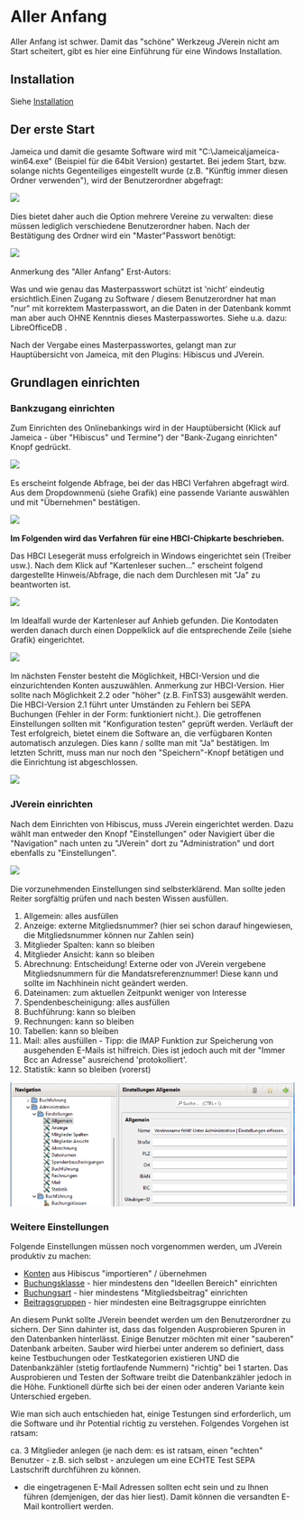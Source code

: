 # Aller Anfang

Aller Anfang ist schwer. Damit das "schöne" Werkzeug JVerein nicht am Start scheitert, gibt es hier eine Einführung für eine Windows Installation.

## Installation

Siehe [Installation](installation.md)

## Der erste Start

Jameica und damit die gesamte Software wird mit "C:\Jameica\jameica-win64.exe" \(Beispiel für die 64bit Version\) gestartet. Bei jedem Start, bzw. solange nichts Gegenteiliges eingestellt wurde \(z.B. "Künftig immer diesen Ordner verwenden"\), wird der Benutzerordner abgefragt:

![](../assets/aller_anfang_-_erster_start_-_anlegen_des_benutzerordners.png)

Dies bietet daher auch die Option mehrere Vereine zu verwalten: diese müssen lediglich verschiedene Benutzerordner haben. Nach der Bestätigung des Ordner wird ein "Master"Passwort benötigt:

![](../assets/aller_anfang_-_erster_start_-_passwort_festlegen.png)

Anmerkung des "Aller Anfang" Erst-Autors:

Was und wie genau das Masterpasswort schützt ist 'nicht' eindeutig ersichtlich.Einen Zugang zu Software / diesem Benutzerordner hat man "nur" mit korrektem Masterpasswort, an die Daten in der Datenbank kommt man aber auch OHNE Kenntnis dieses Masterpasswortes. Siehe u.a. dazu: LibreOfficeDB .

Nach der Vergabe eines Masterpasswortes, gelangt man zur Hauptübersicht von Jameica, mit den Plugins: Hibiscus und JVerein.

## Grundlagen einrichten

### Bankzugang einrichten

Zum Einrichten des Onlinebankings wird in der Hauptübersicht \(Klick auf Jameica - über "Hibiscus" und Termine"\) der "Bank-Zugang einrichten" Knopf gedrückt.

![](../assets/aller_anfang_-_erster_start_-_hauptuebersicht.png)

Es erscheint folgende Abfrage, bei der das HBCI Verfahren abgefragt wird. Aus dem Dropdownmenü \(siehe Grafik\) eine passende Variante auswählen und mit "Übernehmen" bestätigen.

![](../assets/aller_anfang_-_erster_start_-_hibiscus_-_1_hbci_verfahren.png)

**Im Folgenden wird das Verfahren für eine HBCI-Chipkarte beschrieben.** 

Das HBCI Lesegerät muss erfolgreich in Windows eingerichtet sein \(Treiber usw.\). Nach dem Klick auf "Kartenleser suchen..." erscheint folgend dargestellte Hinweis/Abfrage, die nach dem Durchlesen mit "Ja" zu beantworten ist.

![](../assets/aller_anfang_-_erster_start_-_hibiscus_-_2_lesegeraet_suchen.png)

Im Idealfall wurde der Kartenleser auf Anhieb gefunden. Die Kontodaten werden danach durch einen Doppelklick auf die entsprechende Zeile \(siehe Grafik\) eingerichtet.

![](../assets/aller_anfang_-_erster_start_-_hibiscus_-_3_lesegeraet_einrichten.png)

Im nächsten Fenster besteht die Möglichkeit, HBCI-Version und die einzurichtenden Konten auszuwählen. Anmerkung zur HBCI-Version. Hier sollte nach Möglichkeit 2.2 oder "höher" \(z.B. FinTS3\) ausgewählt werden. Die HBCI-Version 2.1 führt unter Umständen zu Fehlern bei SEPA Buchungen \(Fehler in der Form: funktioniert nicht.\). Die getroffenen Einstellungen sollten mit "Konfiguration testen" geprüft werden. Verläuft der Test erfolgreich, bietet einem die Software an, die verfügbaren Konten automatisch anzulegen. Dies kann / sollte man mit "Ja" bestätigen. Im letzten Schritt, muss man nur noch den "Speichern"-Knopf betätigen und die Einrichtung ist abgeschlossen.

![](../assets/aller_anfang_-_erster_start_-_hibiscus_-_4_lesegeraet_einrichten_teil_2.png)

### JVerein einrichten

Nach dem Einrichten von Hibiscus, muss JVerein eingerichtet werden. Dazu wählt man entweder den Knopf "Einstellungen" oder Navigiert über die "Navigation" nach unten zu "JVerein" dort zu "Administration" und dort ebenfalls zu "Einstellungen".

![](../assets/aller_anfang_-_erster_start_-_hauptuebersicht_2.png)

Die vorzunehmenden Einstellungen sind selbsterklärend. Man sollte jeden Reiter sorgfältig prüfen und nach besten Wissen ausfüllen.

1. Allgemein: alles ausfüllen
2. Anzeige: externe Mitgliedsnummer? \(hier sei schon darauf hingewiesen, die Mitgliedsnummer können nur Zahlen sein\)
3. Mitglieder Spalten: kann so bleiben
4. Mitglieder Ansicht: kann so bleiben
5. Abrechnung: Entscheidung! Externe oder von JVerein vergebene Mitgliedsnummern für die Mandatsreferenznummer! Diese kann und sollte im Nachhinein nicht geändert werden.
6. Dateinamen: zum aktuellen Zeitpunkt weniger von Interesse
7. Spendenbescheinigung: alles ausfüllen
8. Buchführung: kann so bleiben
9. Rechnungen: kann so bleiben
10. Tabellen: kann so bleiben
11. Mail: alles ausfüllen - Tipp: die IMAP Funktion zur Speicherung von ausgehenden E-Mails ist hilfreich. Dies ist jedoch auch mit der "Immer Bcc an Adresse" ausreichend 'protokolliert'.
12. Statistik: kann so bleiben \(vorerst\)


![](../assets/aller_anfang_-_erster_start_-_jverein_-_1_einstellungen.png)

### Weitere Einstellungen

Folgende Einstellungen müssen noch vorgenommen werden, um JVerein produktiv zu machen:

* [Konten](../allgemeine-funktionen/buchf/konten.md) aus Hibiscus "importieren" / übernehmen
* [Buchungsklasse](../allgemeine-funktionen/buchf/buchungsklasse.md) - hier mindestens den "Ideellen Bereich" einrichten
* [Buchungsart](../allgemeine-funktionen/administration/admbuchf/buchungsart.md) - hier mindestens "Mitgliedsbeitrag" einrichten
* [Beitragsgruppen](../allgemeine-funktionen/administration/beitragsgruppen.md) - hier mindesten eine Beitragsgruppe einrichten

An diesem Punkt sollte JVerein beendet werden um den Benutzerordner zu sichern. Der Sinn dahinter ist, dass das folgenden Ausprobieren Spuren in den Datenbanken hinterlässt. Einige Benutzer möchten mit einer "sauberen" Datenbank arbeiten. Sauber wird hierbei unter anderem so definiert, dass keine Testbuchungen oder Testkategorien existieren UND die Datenbankzähler \(stetig fortlaufende Nummern\) "richtig" bei 1 starten. Das Ausprobieren und Testen der Software treibt die Datenbankzähler jedoch in die Höhe. Funktionell dürfte sich bei der einen oder anderen Variante kein Unterschied ergeben.

Wie man sich auch entschieden hat, einige Testungen sind erforderlich, um die Software und ihr Potential richtig zu verstehen. Folgendes Vorgehen ist ratsam:

ca. 3 Mitglieder anlegen \(je nach dem: es ist ratsam, einen "echten" Benutzer - z.B. sich selbst - anzulegen um eine ECHTE Test SEPA Lastschrift durchführen zu können.

* die eingetragenen E-Mail Adressen sollten echt sein und zu Ihnen führen \(demjenigen, der das hier liest\). Damit können die versandten E-Mail kontrolliert werden.

